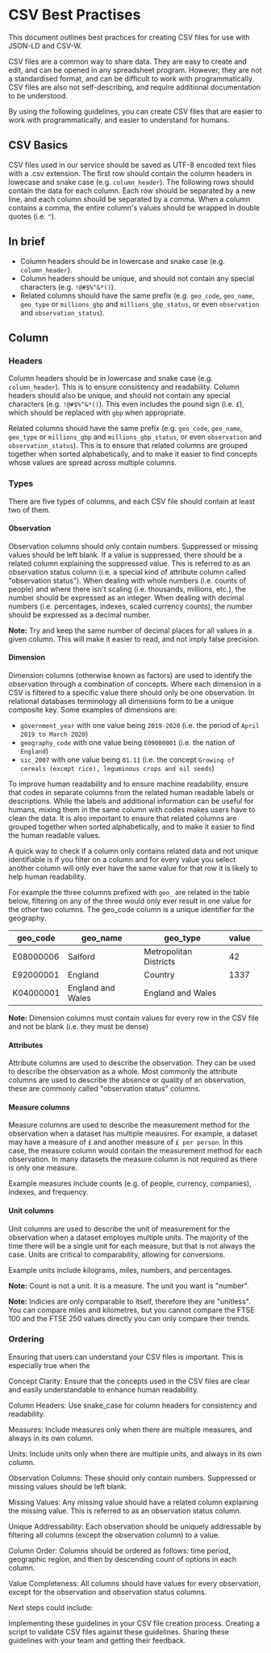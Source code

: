 # CSV Best Practises

This document outlines best practices for creating CSV files for use with JSON-LD and CSV-W.

CSV files are a common way to share data. They are easy to create and edit, and can be opened in any spreadsheet program. However, they are not a standardised format, and can be difficult to work with programmatically. CSV files are also not self-describing, and require additional documentation to be understood.

By using the following guidelines, you can create CSV files that are easier to work with programmatically, and easier to understand for humans.

## CSV Basics

CSV files used in our service should be saved as UTF-8 encoded text files with a .csv extension. The first row should contain the column headers in lowecase and snake case (e.g. `column_header`). The following rows should contain the data for each column. Each row should be separated by a new line, and each column should be separated by a comma. When a column contains a comma, the entire column's values should be wrapped in double quotes (i.e. `"`).

## In brief

- Column headers should be in lowercase and snake case (e.g. `column_header`).
- Column headers should be unique, and should not contain any special characters (e.g. `!@#$%^&*()`).
- Related columns should have the same prefix (e.g. `geo_code`, `geo_name`, `geo_type` or `millions_gbp` and `millions_gbp_status`, or even `observation` and `observation_status`).

## Column

### Headers

Column headers should be in lowercase and snake case (e.g. `column_header`). This is to ensure consistency and readability. Column headers should also be unique, and should not contain any special characters (e.g. `!@#$%^&*()`). This even includes the pound sign (i.e. `£`), which should be replaced with `gbp` when appropriate.

Related columns should have the same prefix (e.g. `geo_code`, `geo_name`, `geo_type` or `millions_gbp` and `millions_gbp_status`, or even `observation` and `observation_status`). This is to ensure that related columns are grouped together when sorted alphabetically, and to make it easier to find concepts whose values are spread across multiple columns.

### Types

There are five types of columns, and each CSV file should contain at least two of them.

#### Observation

Observation columns should only contain numbers. Suppressed or missing values should be left blank. If a value is suppressed, there should be a related column explaining the suppressed value. This is referred to as an observation status column (i.e. a special kind of attribute column called "observation status"). When dealing with whole numbers (i.e. counts of people) and where there isn't scaling (i.e. thousands, millions, etc.), the number should be expressed as an integer. When dealing with decimal numbers (i.e. percentages, indexes, scaled currency counts), the number should be expressed as a decimal number.

**Note:** Try and keep the same number of decimal places for all values in a given column. This will make it easier to read, and not imply false precision.

#### Dimension

Dimension columns (otherwise known as factors) are used to identify the observation through a combination of concepts. Where each dimension in a CSV is filtered to a specific value there should only be one observation. In relational databases terminology all dimensions form to be a unique composite key. Some examples of dimensions are:

- `government_year` with one value being `2019-2020` (i.e. the period of `April 2019 to March 2020`)
- `geography_code` with one value being `E09000001` (i.e. the nation of `England`)
- `sic_2007` with one value being `01.11` (i.e. the concept `Growing of cereals (except rice), leguminous crops and oil seeds`)

To improve human readability and to ensure machine readability, ensure that codes in separate columns from the related human readable labels or descriptions. While the labels and additional information can be useful for humans, mixing them in the same column with codes makes users have to clean the data. It is also important to ensure that related columns are grouped together when sorted alphabetically, and to make it easier to find the human readable values.

A quick way to check if a column only contains related data and not unique identifiable is if you filter on a column and for every value you select another column will only ever have the same value for that row it is likely to help human readability.

For example the three columns prefixed with `geo_` are related in the table below, filtering on any of the three would only ever result in one value for the other two columns. The geo_code column is a unique identifier for the geography.

| geo_code  | geo_name          | geo_type               | value |   |
|-----------|-------------------|------------------------|-------|---|
| E08000006 | Salford           | Metropolitan Districts | 42    |   |
| E92000001 | England           | Country                | 1337  |   |
| K04000001 | England and Wales | England and Wales      |       |   |

**Note:** Dimension columns must contain values for every row in the CSV file and not be blank (i.e. they must be dense)

#### Attributes

Attribute columns are used to describe the observation. They can be used to describe the observation as a whole. Most commonly the attribute columns are used to describe the absence or quality of an observation, these are commonly called "observation status" columns.

#### Measure columns

Measure columns are used to describe the measurement method for the observation when a dataset has multiple meausres. For example, a dataset may have a measure of `£` and another measure of `£ per person`. In this case, the measure column would contain the measurement method for each observation. In many datasets the measure column is not required as there is only one measure.

Example measures include counts (e.g. of people, currency, companies), indexes, and frequency.

#### Unit columns

Unit columns are used to describe the unit of measurement for the observation when a dataset employes multiple units. The majority of the time there will be a single unit for each measure, but that is not always the case. Units are critical to comparability, allowing for conversions.

Example units include kilograms, miles, numbers, and percentages.

**Note:** Count is not a unit. It is a measure. The unit you want is "number".

**Note:** Indicies are only comparable to itself, therefore they are "unitless". You can compare miles and kilometres, but you cannot compare the FTSE 100 and the FTSE 250 values directly you can only compare their trends.

### Ordering

Ensuring that users can understand your CSV files is important. This is especially true when the

Concept Clarity: Ensure that the concepts used in the CSV files are clear and easily understandable to enhance human readability.

Column Headers: Use snake_case for column headers for consistency and readability.

Measures: Include measures only when there are multiple measures, and always in its own column.

Units: Include units only when there are multiple units, and always in its own column.

Observation Columns: These should only contain numbers. Suppressed or missing values should be left blank.

Missing Values: Any missing value should have a related column explaining the missing value. This is referred to as an observation status column.

Unique Addressability: Each observation should be uniquely addressable by filtering all columns (except the observation column) to a value.

Column Order: Columns should be ordered as follows: time period, geographic region, and then by descending count of options in each column.

Value Completeness: All columns should have values for every observation, except for the observation and observation status columns.

Next steps could include:

Implementing these guidelines in your CSV file creation process.
Creating a script to validate CSV files against these guidelines.
Sharing these guidelines with your team and getting their feedback.

